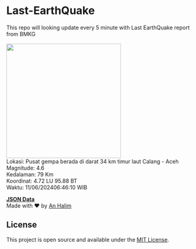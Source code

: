 # Last-EarthQuake
This repo will looking update every 5 minute with Last EarthQuake report from BMKG
<br>
<br>
<img src="https://static.bmkg.go.id/20240611064610.mmi.jpg" width="300"/>
<br>
Lokasi: Pusat gempa berada di darat 34 km timur laut Calang - Aceh <br>
Magnitude: 4.6 <br>
Kedalaman: 79 Km <br>
Koordinat: 4.72 LU 95.88 BT <br>
Waktu: 11/06/202406:46:10 WIB <br>

<a href="./data/data.json">**JSON Data**</a>
<br>
Made with ❤️ by <a href="https://github.com/an-halim">An Halim</a>
## License

This project is open source and available under the [MIT License](LICENSE).
